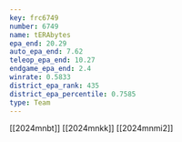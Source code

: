 ```yaml
---
key: frc6749
number: 6749
name: tERAbytes
epa_end: 20.29
auto_epa_end: 7.62
teleop_epa_end: 10.27
endgame_epa_end: 2.4
winrate: 0.5833
district_epa_rank: 435
district_epa_percentile: 0.7585
type: Team
---
```

[[2024mnbt]]
[[2024mnkk]]
[[2024mnmi2]]
